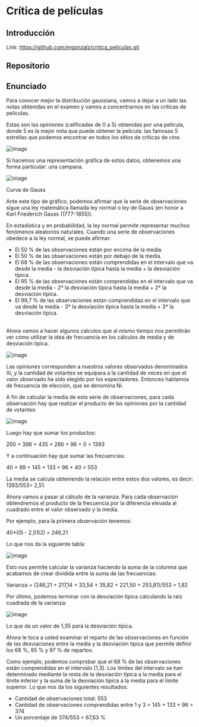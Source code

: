 # Crítica de películas

## Introducción
Link: https://github.com/mgonzalz/critica_peliculas.git

## Repositorio


## Enunciado
Para conocer mejor la distribución gaussiana, vamos a dejar a un lado las notas obtenidas en el examen y vamos a concentrarnos en las críticas de películas.</br>

Estas son las opiniones (calificadas de 0 a 5) obtenidas por una película, donde 5 es la mejor nota que puede obtener la película: las famosas 5 estrellas que podemos encontrar en todos los sitios de críticas de cine.</br>

![image](https://user-images.githubusercontent.com/114707509/236938953-1e354624-d70c-46a2-8c6e-39deb26ab87c.png)


Si hacemos una representación gráfica de estos datos, obtenemos una forma particular: una campana.</br>

![image](https://user-images.githubusercontent.com/114707509/236938917-d8391451-83f4-4322-9cd2-e6fc8e81260a.png)

Curva de Gauss</br>

Ante este tipo de gráfico, podemos afirmar que la serie de observaciones sigue una ley matemática llamada ley normal o ley de Gauss (en honor a Karl Friederich Gauss (1777-1855)).</br>

En estadística y en probabilidad, la ley normal permite representar muchos fenómenos aleatorios naturales. Cuando una serie de observaciones obedece a la ley normal, se puede afirmar:</br>

- El 50 % de las observaciones están por encima de la media.
- El 50 % de las observaciones están por debajo de la media.
- El 68 % de las observaciones están comprendidas en el intervalo que va desde la media - la desviación típica hasta la media + la desviación típica.
- El 95 % de las observaciones están comprendidas en el intervalo que va desde la media - 2* la desviación típica hasta la media + 2* la desviación típica.
- El 99,7 % de las observaciones están comprendidas en el intervalo que va desde la media - 3* la desviación típica hasta la media + 3* la desviación típica.
</br>
Ahora vamos a hacer algunos cálculos que al mismo tiempo nos permitirán ver cómo utilizar la idea de frecuencia en los cálculos de media y de desviación típica.

![image](https://user-images.githubusercontent.com/114707509/236939025-89704cdb-9e53-4a5d-8897-8d037e79392d.png)


Las opiniones corresponden a nuestros valores observados denominados Xi, y la cantidad de votantes se equipara a la cantidad de veces en que el valor observado ha sido elegido por los espectadores. Entonces hablamos de frecuencia de elección, que se denomina Ni.</br>

A fin de calcular la media de esta serie de observaciones, para cada observación hay que realizar el producto de las opiniones por la cantidad de votantes:</br>

![image](https://user-images.githubusercontent.com/114707509/236939120-e771b71f-de63-4f32-ab75-5c2cfcac307a.png)


Luego hay que sumar los productos:

200 + 396 + 435 + 266 + 96 + 0 = 1393

Y a continuación hay que sumar las frecuencias:

40 + 99 + 145 + 133 + 96 + 40 = 553

La media se calcula obteniendo la relación entre estos dos valores, es decir: 1393/553= 2,51.

Ahora vamos a pasar al cálculo de la varianza. Para cada observación obtendremos el producto de la frecuencia por la diferencia elevada al cuadrado entre el valor observado y la media.

Por ejemplo, para la primera observación tenemos:

40*((5 - 2,51)2) = 246,21

Lo que nos da la siguiente tabla:

![image](https://user-images.githubusercontent.com/114707509/236939181-dd47fc54-2a95-4f13-8f7d-54c867096ffe.png)


Esto nos permite calcular la varianza haciendo la suma de la columna que acabamos de crear dividida entre la suma de las frecuencias:

Varianza = (246,21 + 217,14 + 33,54 + 35,82 + 221,50 + 253,81)/553 = 1,82

Por último, podemos terminar con la desviación típica calculando la raíz cuadrada de la varianza:

![image](https://user-images.githubusercontent.com/114707509/236939213-e007af04-a58a-47f8-b9e9-b7f48fd9daec.png)

Lo que da un valor de 1,35 para la desviación típica.

Ahora le toca a usted examinar el reparto de las observaciones en función de las desviaciones entre la media y la desviación típica que permite definir los 68 %, 95 % y 97 % de repartos.

Como ejemplo, podemos comprobar que el 68 % de las observaciones están comprendidas en el intervalo [1,3]. Los límites del intervalo se han determinado mediante la resta de la desviación típica a la media para el límite inferior y la suma de la desviación típica a la media para el límite superior. Lo que nos da los siguientes resultados:

- Cantidad de observaciones total: 553
- Cantidad de observaciones comprendidas entre 1 y 3 = 145 + 133 + 96 = 374
- Un porcentaje de 374/553 = 67,63 %

